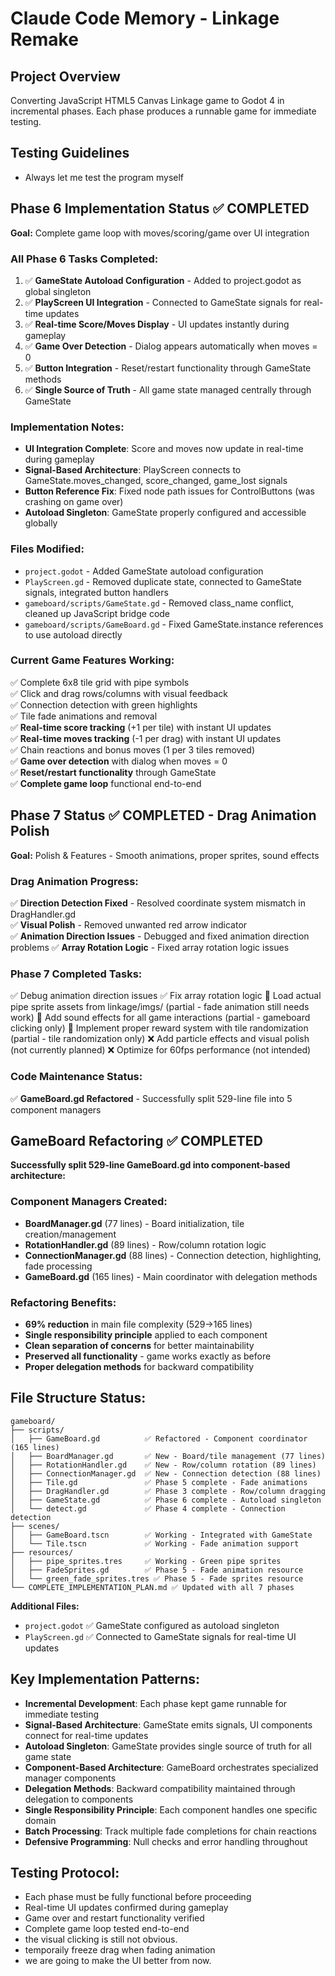 # Claude Code Memory - Linkage Remake

## Project Overview
Converting JavaScript HTML5 Canvas Linkage game to Godot 4 in incremental phases. Each phase produces a runnable game for immediate testing.

## Testing Guidelines
- Always let me test the program myself

## Phase 6 Implementation Status ✅ COMPLETED
**Goal:** Complete game loop with moves/scoring/game over UI integration

### All Phase 6 Tasks Completed:
1. ✅ **GameState Autoload Configuration** - Added to project.godot as global singleton
2. ✅ **PlayScreen UI Integration** - Connected to GameState signals for real-time updates
3. ✅ **Real-time Score/Moves Display** - UI updates instantly during gameplay
4. ✅ **Game Over Detection** - Dialog appears automatically when moves = 0
5. ✅ **Button Integration** - Reset/restart functionality through GameState methods
6. ✅ **Single Source of Truth** - All game state managed centrally through GameState

### Implementation Notes:
- **UI Integration Complete**: Score and moves now update in real-time during gameplay
- **Signal-Based Architecture**: PlayScreen connects to GameState.moves_changed, score_changed, game_lost signals
- **Button Reference Fix**: Fixed node path issues for ControlButtons (was crashing on game over)
- **Autoload Singleton**: GameState properly configured and accessible globally

### Files Modified:
- `project.godot` - Added GameState autoload configuration
- `PlayScreen.gd` - Removed duplicate state, connected to GameState signals, integrated button handlers
- `gameboard/scripts/GameState.gd` - Removed class_name conflict, cleaned up JavaScript bridge code
- `gameboard/scripts/GameBoard.gd` - Fixed GameState.instance references to use autoload directly

### Current Game Features Working:
✅ Complete 6x8 tile grid with pipe symbols  
✅ Click and drag rows/columns with visual feedback  
✅ Connection detection with green highlights  
✅ Tile fade animations and removal  
✅ **Real-time score tracking** (+1 per tile) with instant UI updates  
✅ **Real-time moves tracking** (-1 per drag) with instant UI updates  
✅ Chain reactions and bonus moves (1 per 3 tiles removed)  
✅ **Game over detection** with dialog when moves = 0  
✅ **Reset/restart functionality** through GameState  
✅ **Complete game loop** functional end-to-end  

## Phase 7 Status ✅ COMPLETED - Drag Animation Polish
**Goal:** Polish & Features - Smooth animations, proper sprites, sound effects

### Drag Animation Progress:
✅ **Direction Detection Fixed** - Resolved coordinate system mismatch in DragHandler.gd  
✅ **Visual Polish** - Removed unwanted red arrow indicator  
✅ **Animation Direction Issues** - Debugged and fixed animation direction problems
✅ **Array Rotation Logic** - Fixed array rotation logic issues

### Phase 7 Completed Tasks:
✅ Debug animation direction issues
✅ Fix array rotation logic
🔄 Load actual pipe sprite assets from linkage/imgs/ (partial - fade animation still needs work)
🔄 Add sound effects for all game interactions (partial - gameboard clicking only)
🔄 Implement proper reward system with tile randomization (partial - tile randomization only)
❌ Add particle effects and visual polish (not currently planned)
❌ Optimize for 60fps performance (not intended)

### Code Maintenance Status:
✅ **GameBoard.gd Refactored** - Successfully split 529-line file into 5 component managers

## GameBoard Refactoring ✅ COMPLETED
**Successfully split 529-line GameBoard.gd into component-based architecture:**

### Component Managers Created:
- **BoardManager.gd** (77 lines) - Board initialization, tile creation/management
- **RotationHandler.gd** (89 lines) - Row/column rotation logic
- **ConnectionManager.gd** (88 lines) - Connection detection, highlighting, fade processing
- **GameBoard.gd** (165 lines) - Main coordinator with delegation methods

### Refactoring Benefits:
- **69% reduction** in main file complexity (529→165 lines)
- **Single responsibility principle** applied to each component
- **Clean separation of concerns** for better maintainability
- **Preserved all functionality** - game works exactly as before
- **Proper delegation methods** for backward compatibility

## File Structure Status:
```
gameboard/
├── scripts/
│   ├── GameBoard.gd          ✅ Refactored - Component coordinator (165 lines)
│   ├── BoardManager.gd       ✅ New - Board/tile management (77 lines)
│   ├── RotationHandler.gd    ✅ New - Row/column rotation (89 lines)
│   ├── ConnectionManager.gd  ✅ New - Connection detection (88 lines)
│   ├── Tile.gd               ✅ Phase 5 complete - Fade animations  
│   ├── DragHandler.gd        ✅ Phase 3 complete - Row/column dragging
│   ├── GameState.gd          ✅ Phase 6 complete - Autoload singleton
│   └── detect.gd             ✅ Phase 4 complete - Connection detection
├── scenes/
│   ├── GameBoard.tscn        ✅ Working - Integrated with GameState
│   └── Tile.tscn             ✅ Working - Fade animation support
├── resources/
│   ├── pipe_sprites.tres     ✅ Working - Green pipe sprites
│   ├── FadeSprites.gd        ✅ Phase 5 - Fade animation resource
│   └── green_fade_sprites.tres ✅ Phase 5 - Fade sprites resource
└── COMPLETE_IMPLEMENTATION_PLAN.md ✅ Updated with all 7 phases
```

**Additional Files:**
- `project.godot` ✅ GameState configured as autoload singleton
- `PlayScreen.gd` ✅ Connected to GameState signals for real-time UI updates

## Key Implementation Patterns:
- **Incremental Development**: Each phase kept game runnable for immediate testing
- **Signal-Based Architecture**: GameState emits signals, UI components connect for real-time updates  
- **Autoload Singleton**: GameState provides single source of truth for all game state
- **Component-Based Architecture**: GameBoard orchestrates specialized manager components
- **Delegation Methods**: Backward compatibility maintained through delegation to components
- **Single Responsibility Principle**: Each component handles one specific domain
- **Batch Processing**: Track multiple fade completions for chain reactions
- **Defensive Programming**: Null checks and error handling throughout

## Testing Protocol:
- Each phase must be fully functional before proceeding
- Real-time UI updates confirmed during gameplay
- Game over and restart functionality verified
- Complete game loop tested end-to-end
- the visual clicking is still not obvious.
- temporaily freeze drag when fading animation
- we are going to make the UI better from now.